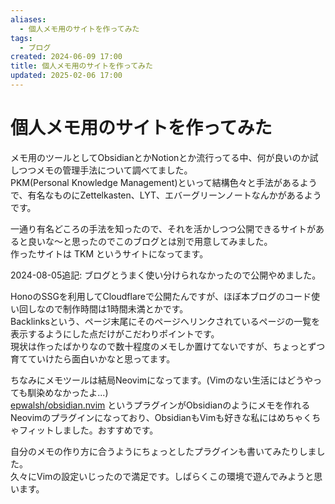 ```yaml
---
aliases:
  - 個人メモ用のサイトを作ってみた
tags:
  - ブログ
created: 2024-06-09 17:00
title: 個人メモ用のサイトを作ってみた
updated: 2025-02-06 17:00
---
```


# 個人メモ用のサイトを作ってみた

メモ用のツールとしてObsidianとかNotionとか流行ってる中、何が良いのか試しつつメモの管理手法について調べてました。  
PKM(Personal Knowledge Management)といって結構色々と手法があるようで、有名なものにZettelkasten、LYT、エバーグリーンノートなんかがあるようです。

一通り有名どころの手法を知ったので、それを活かしつつ公開できるサイトがあると良いな〜と思ったのでこのブログとは別で用意してみました。  
作ったサイトは TKM というサイトになってます。

2024-08-05追記: ブログとうまく使い分けられなかったので公開やめました。

HonoのSSGを利用してCloudflareで公開たんですが、ほぼ本ブログのコード使い回しなので制作時間は1時間未満とかです。  
Backlinksという、ページ末尾にそのページへリンクされているページの一覧を表示するようにした点だけがこだわりポイントです。  
現状は作ったばかりなので数十程度のメモしか置けてないですが、ちょっとずつ育てていけたら面白いかなと思ってます。

ちなみにメモツールは結局Neovimになってます。(Vimのない生活にはどうやっても馴染めなかったよ...)  
[epwalsh/obsidian.nvim](https://github.com/epwalsh/obsidian.nvim) というプラグインがObsidianのようにメモを作れるNeovimのプラグインになっており、ObsidianもVimも好きな私にはめちゃくちゃフィットしました。おすすめです。  

自分のメモの作り方に合うようにちょっとしたプラグインも書いてみたりしました。  
久々にVimの設定いじったので満足です。しばらくこの環境で遊んでみようと思います。
